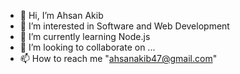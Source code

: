 - 👋 Hi, I’m Ahsan Akib
- 👀 I’m interested in Software and Web Development
- 🌱 I’m currently learning Node.js
- 💞️ I’m looking to collaborate on ...
- 📫 How to reach me "ahsanakib47@gmail.com"

<!---
AhsanAkib/AhsanAkib is a ✨ special ✨ repository because its `README.md` (this file) appears on your GitHub profile.
You can click the Preview link to take a look at your changes.
--->

